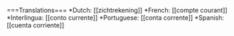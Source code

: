 ===Translations===
*Dutch: [[zichtrekening]]
*French: [[compte courant]]
*Interlingua: [[conto currente]]
*Portuguese: [[conta corrente]]
*Spanish: [[cuenta corriente]]